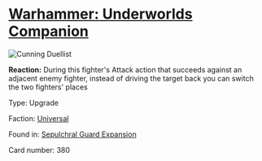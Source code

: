 # [Warhammer: Underworlds Companion](https://guidokessels.github.io/wh-underworlds)

  

![Cunning Duellist](https://warhammerunderworlds.com/wp-content/uploads/sites/6/2017/12/380_ENG-Cunning-Duellist.png)

<b>Reaction:</b> During this fighter's Attack action that succeeds against an adjacent enemy fighter, instead of driving the target back you can switch the two fighters' places

Type: Upgrade

Faction: [Universal](https://guidokessels.github.io/wh-underworlds/factions/universal.md)

Found in: [Sepulchral Guard Expansion](https://guidokessels.github.io/wh-underworlds/locations/sepulchral-guard-expansion.md)

Card number: 380
